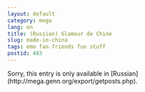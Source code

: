 ```yaml
---
layout: default
category: mega
lang: en
title: (Russian) Glamour de Chine
slug: made-in-china
tags: emo fan friends fun stuff 
postid: 483
---
```

<p>Sorry, this entry is only available in [Russian](http://mega.genn.org/export/getposts.php).</p>